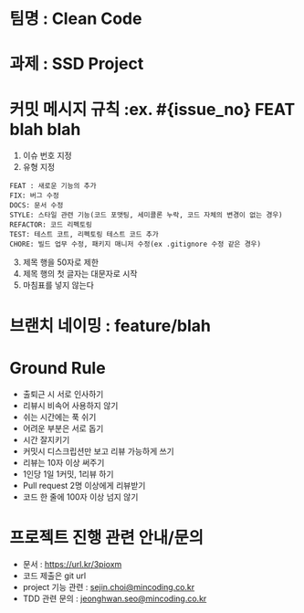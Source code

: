 # 팀명 : Clean Code
# 과제 : SSD Project

# 커밋 메시지 규칙 :ex. #{issue_no} FEAT blah blah

1. 이슈 번호 지정
2. 유형 지정
```
FEAT : 새로운 기능의 추가
FIX: 버그 수정
DOCS: 문서 수정
STYLE: 스타일 관련 기능(코드 포맷팅, 세미콜론 누락, 코드 자체의 변경이 없는 경우)
REFACTOR: 코드 리펙토링
TEST: 테스트 코트, 리펙토링 테스트 코드 추가
CHORE: 빌드 업무 수정, 패키지 매니저 수정(ex .gitignore 수정 같은 경우)
```
3. 제목 행을 50자로 제한
4. 제목 행의 첫 글자는 대문자로 시작
5. 마침표를 넣지 않는다


# 브랜치 네이밍 : feature/blah

# Ground Rule
- 출퇴근 시 서로 인사하기
- 리뷰시 비속어 사용하지 않기
- 쉬는 시간에는 푹 쉬기
- 어려운 부분은 서로 돕기
- 시간 잘지키기
- 커밋시 디스크립션만 보고 리뷰 가능하게 쓰기
- 리뷰는 10자 이상 써주기
- 1인당 1일 1커밋, 1리뷰 하기
- Pull request 2명 이상에게 리뷰받기
- 코드 한 줄에 100자 이상 넘지 않기

# 프로젝트 진행 관련 안내/문의
- 문서 : https://url.kr/3pioxm
- 코드 제출은 git url
- project 기능 관련 : sejin.choi@mincoding.co.kr
- TDD 관련 문의 : jeonghwan.seo@mincoding.co.kr
